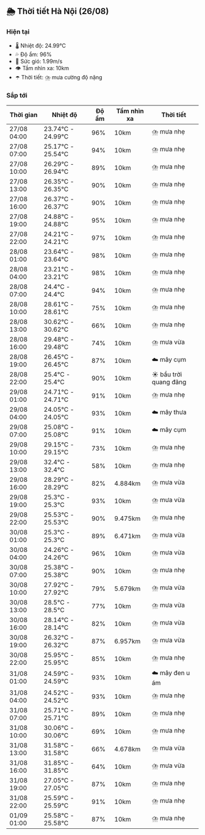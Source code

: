 ## 🌦️ Thời tiết Hà Nội (26/08)

### Hiện tại

- 🌡️ Nhiệt độ: 24.99℃
- 💦 Độ ẩm: 96%
- 💨 Sức gió: 1.99m/s
- 👁️ Tầm nhìn xa: 10km
- ☂️ Thời tiết: ⛈️ mưa cường độ nặng

### Sắp tới

| Thời gian | Nhiệt độ | Độ ẩm | Tầm nhìn xa | Thời tiết |
| --- | --- | --- | --- | --- |
| 27/08 04:00 | 23.74℃ - 24.99℃ | 96% | 10km | ⛈️ mưa nhẹ |
| 27/08 07:00 | 25.17℃ - 25.54℃ | 94% | 10km | ⛈️ mưa nhẹ |
| 27/08 10:00 | 26.29℃ - 26.94℃ | 89% | 10km | ⛈️ mưa nhẹ |
| 27/08 13:00 | 26.35℃ - 26.35℃ | 90% | 10km | ⛈️ mưa nhẹ |
| 27/08 16:00 | 26.37℃ - 26.37℃ | 90% | 10km | ⛈️ mưa nhẹ |
| 27/08 19:00 | 24.88℃ - 24.88℃ | 95% | 10km | ⛈️ mưa nhẹ |
| 27/08 22:00 | 24.21℃ - 24.21℃ | 97% | 10km | ⛈️ mưa nhẹ |
| 28/08 01:00 | 23.64℃ - 23.64℃ | 98% | 10km | ⛈️ mưa nhẹ |
| 28/08 04:00 | 23.21℃ - 23.21℃ | 98% | 10km | ⛈️ mưa nhẹ |
| 28/08 07:00 | 24.4℃ - 24.4℃ | 94% | 10km | ⛈️ mưa nhẹ |
| 28/08 10:00 | 28.61℃ - 28.61℃ | 75% | 10km | ⛈️ mưa nhẹ |
| 28/08 13:00 | 30.62℃ - 30.62℃ | 66% | 10km | ⛈️ mưa nhẹ |
| 28/08 16:00 | 29.48℃ - 29.48℃ | 74% | 10km | ⛈️ mưa vừa |
| 28/08 19:00 | 26.45℃ - 26.45℃ | 87% | 10km | ☁️ mây cụm |
| 28/08 22:00 | 25.4℃ - 25.4℃ | 90% | 10km | ☀️ bầu trời quang đãng |
| 29/08 01:00 | 24.71℃ - 24.71℃ | 91% | 10km | ⛈️ mưa nhẹ |
| 29/08 04:00 | 24.05℃ - 24.05℃ | 93% | 10km | ☁️ mây thưa |
| 29/08 07:00 | 25.08℃ - 25.08℃ | 91% | 10km | ☁️ mây cụm |
| 29/08 10:00 | 29.15℃ - 29.15℃ | 73% | 10km | ⛈️ mưa nhẹ |
| 29/08 13:00 | 32.4℃ - 32.4℃ | 58% | 10km | ⛈️ mưa nhẹ |
| 29/08 16:00 | 28.29℃ - 28.29℃ | 82% | 4.884km | ⛈️ mưa vừa |
| 29/08 19:00 | 25.3℃ - 25.3℃ | 93% | 10km | ⛈️ mưa vừa |
| 29/08 22:00 | 25.53℃ - 25.53℃ | 90% | 9.475km | ⛈️ mưa nhẹ |
| 30/08 01:00 | 25.3℃ - 25.3℃ | 89% | 6.471km | ⛈️ mưa vừa |
| 30/08 04:00 | 24.26℃ - 24.26℃ | 96% | 10km | ⛈️ mưa vừa |
| 30/08 07:00 | 25.38℃ - 25.38℃ | 90% | 10km | ⛈️ mưa nhẹ |
| 30/08 10:00 | 27.92℃ - 27.92℃ | 79% | 5.679km | ⛈️ mưa vừa |
| 30/08 13:00 | 28.5℃ - 28.5℃ | 77% | 10km | ⛈️ mưa vừa |
| 30/08 16:00 | 28.14℃ - 28.14℃ | 82% | 10km | ⛈️ mưa vừa |
| 30/08 19:00 | 26.32℃ - 26.32℃ | 87% | 6.957km | ⛈️ mưa vừa |
| 30/08 22:00 | 25.95℃ - 25.95℃ | 85% | 10km | ⛈️ mưa nhẹ |
| 31/08 01:00 | 24.59℃ - 24.59℃ | 93% | 10km | ☁️ mây đen u ám |
| 31/08 04:00 | 24.52℃ - 24.52℃ | 93% | 10km | ⛈️ mưa nhẹ |
| 31/08 07:00 | 25.71℃ - 25.71℃ | 89% | 10km | ⛈️ mưa nhẹ |
| 31/08 10:00 | 30.06℃ - 30.06℃ | 69% | 10km | ⛈️ mưa nhẹ |
| 31/08 13:00 | 31.58℃ - 31.58℃ | 66% | 4.678km | ⛈️ mưa vừa |
| 31/08 16:00 | 31.85℃ - 31.85℃ | 64% | 10km | ⛈️ mưa vừa |
| 31/08 19:00 | 27.05℃ - 27.05℃ | 87% | 10km | ⛈️ mưa nhẹ |
| 31/08 22:00 | 25.59℃ - 25.59℃ | 91% | 10km | ⛈️ mưa nhẹ |
| 01/09 01:00 | 25.58℃ - 25.58℃ | 87% | 10km | ⛈️ mưa nhẹ |
